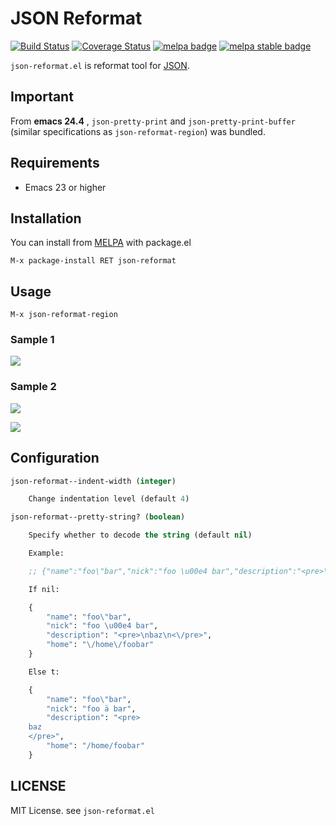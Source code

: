 JSON Reformat
=============

[![Build Status](https://travis-ci.org/gongo/json-reformat.png)](https://travis-ci.org/gongo/json-reformat)
[![Coverage Status](https://img.shields.io/coveralls/gongo/json-reformat.svg)](https://coveralls.io/r/gongo/json-reformat?branch=master)
[![melpa badge][melpa-badge]][melpa-link]
[![melpa stable badge][melpa-stable-badge]][melpa-stable-link]

`json-reformat.el` is reformat tool for [JSON](http://en.wikipedia.org/wiki/JavaScript_Object_Notation).

## Important

From **emacs 24.4** , `json-pretty-print` and `json-pretty-print-buffer` (similar specifications as `json-reformat-region`) was bundled.

## Requirements

- Emacs 23 or higher

## Installation

You can install from [MELPA](http://melpa.milkbox.net/) with package.el

    M-x package-install RET json-reformat

## Usage

```
M-x json-reformat-region
```

### Sample 1

![](https://github.com/gongo/json-reformat/raw/master/images/json-reformat_demo.gif)

### Sample 2

![](https://github.com/gongo/json-reformat/raw/master/images/json-reformat-2-before.png)

![](https://github.com/gongo/json-reformat/raw/master/images/json-reformat-2-after.png)

## Configuration

```lisp
json-reformat--indent-width (integer)

    Change indentation level (default 4)

json-reformat--pretty-string? (boolean)

    Specify whether to decode the string (default nil)

    Example:

    ;; {"name":"foo\"bar","nick":"foo \u00e4 bar","description":"<pre>\nbaz\n</pre>","home":"/home/foobar"}

    If nil:

    {
        "name": "foo\"bar",
        "nick": "foo \u00e4 bar",
        "description": "<pre>\nbaz\n<\/pre>",
        "home": "\/home\/foobar"
    }

    Else t:

    {
        "name": "foo\"bar",
        "nick": "foo ä bar",
        "description": "<pre>
    baz
    </pre>",
        "home": "/home/foobar"
    }
```

## LICENSE

MIT License. see `json-reformat.el`

[melpa-link]: http://melpa.org/#/json-reformat
[melpa-stable-link]: http://stable.melpa.org/#/json-reformat
[melpa-badge]: http://melpa.org/packages/json-reformat-badge.svg
[melpa-stable-badge]: http://stable.melpa.org/packages/json-reformat-badge.svg

